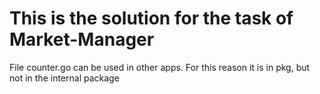 # This is the solution for the task of Market-Manager

File counter.go can be used in other apps. For this reason it is in pkg, but not in the internal package